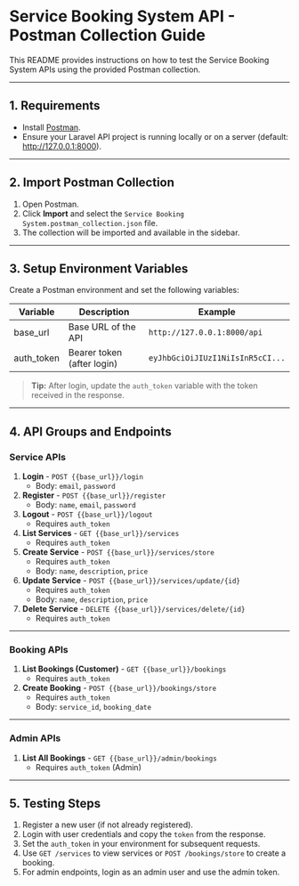 # Service Booking System API - Postman Collection Guide

This README provides instructions on how to test the Service Booking System APIs using the provided Postman collection.

---

## 1. Requirements

-   Install [Postman](https://www.postman.com/downloads/).
-   Ensure your Laravel API project is running locally or on a server (default: http://127.0.0.1:8000).

---

## 2. Import Postman Collection

1. Open Postman.
2. Click **Import** and select the `Service Booking System.postman_collection.json` file.
3. The collection will be imported and available in the sidebar.

---

## 3. Setup Environment Variables

Create a Postman environment and set the following variables:

| Variable   | Description                | Example                          |
| ---------- | -------------------------- | -------------------------------- |
| base_url   | Base URL of the API        | `http://127.0.0.1:8000/api`      |
| auth_token | Bearer token (after login) | `eyJhbGciOiJIUzI1NiIsInR5cCI...` |

> **Tip:** After login, update the `auth_token` variable with the token received in the response.

---

## 4. API Groups and Endpoints

### **Service APIs**

1. **Login** - `POST {{base_url}}/login`
    - Body: `email`, `password`
2. **Register** - `POST {{base_url}}/register`
    - Body: `name`, `email`, `password`
3. **Logout** - `POST {{base_url}}/logout`
    - Requires `auth_token`
4. **List Services** - `GET {{base_url}}/services`
    - Requires `auth_token`
5. **Create Service** - `POST {{base_url}}/services/store`
    - Requires `auth_token`
    - Body: `name`, `description`, `price`
6. **Update Service** - `POST {{base_url}}/services/update/{id}`
    - Requires `auth_token`
    - Body: `name`, `description`, `price`
7. **Delete Service** - `DELETE {{base_url}}/services/delete/{id}`
    - Requires `auth_token`

---

### **Booking APIs**

1. **List Bookings (Customer)** - `GET {{base_url}}/bookings`
    - Requires `auth_token`
2. **Create Booking** - `POST {{base_url}}/bookings/store`
    - Requires `auth_token`
    - Body: `service_id`, `booking_date`

---

### **Admin APIs**

1. **List All Bookings** - `GET {{base_url}}/admin/bookings`
    - Requires `auth_token` (Admin)

---

## 5. Testing Steps

1. Register a new user (if not already registered).
2. Login with user credentials and copy the `token` from the response.
3. Set the `auth_token` in your environment for subsequent requests.
4. Use `GET /services` to view services or `POST /bookings/store` to create a booking.
5. For admin endpoints, login as an admin user and use the admin token.
